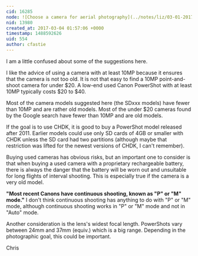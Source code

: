 ```yaml
---
cid: 16285
node: ![Choose a camera for aerial photography](../notes/liz/03-01-2017/choose-a-camera-for-aerial-photography)
nid: 13980
created_at: 2017-03-04 01:57:06 +0000
timestamp: 1488592626
uid: 554
author: cfastie
---
```


I am a little confused about some of the suggestions here.

I like the advice of using a camera with at least 10MP because it ensures that the camera is not too old. It is not that easy to find a 10MP point-and-shoot camera for under $20. A low-end used Canon PowerShot with at least 10MP typically costs $20 to $40. 

Most of the camera models suggested here (the SDxxx models) have fewer than 10MP and are rather old models. Most of the under $20 cameras found by the Google search have fewer than 10MP and are old models.

If the goal is to use CHDK, it is good to buy a PowerShot model released after 2011. Earlier models could use only SD cards of 4GB or smaller with CHDK unless the SD card had two partitions (although maybe that restriction was lifted for the newest versions of CHDK, I can't remember).

Buying used cameras has obvious risks, but an important one to consider is that when buying a used camera with a proprietary rechargeable battery, there is always the danger that the battery will be worn out and unsuitable for long flights of interval shooting. This is especially true if the camera is a very old model.

**"Most recent Canons have continuous shooting, known as "P" or "M" mode."** I don't think continuous shooting has anything to do with "P" or "M" mode, although continuous shooting works in "P" or "M" mode and not in "Auto" mode.

Another consideration is the lens's widest focal length. PowerShots vary between 24mm and 37mm (equiv.) which is a big range. Depending in the photographic goal, this could be important.

Chris